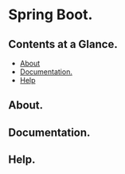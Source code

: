 # Spring Boot.





## Contents at a Glance.
* [About](#about)
* [Documentation.](#documentation)
* [Help](#help)





## About.





## Documentation.





## Help.

